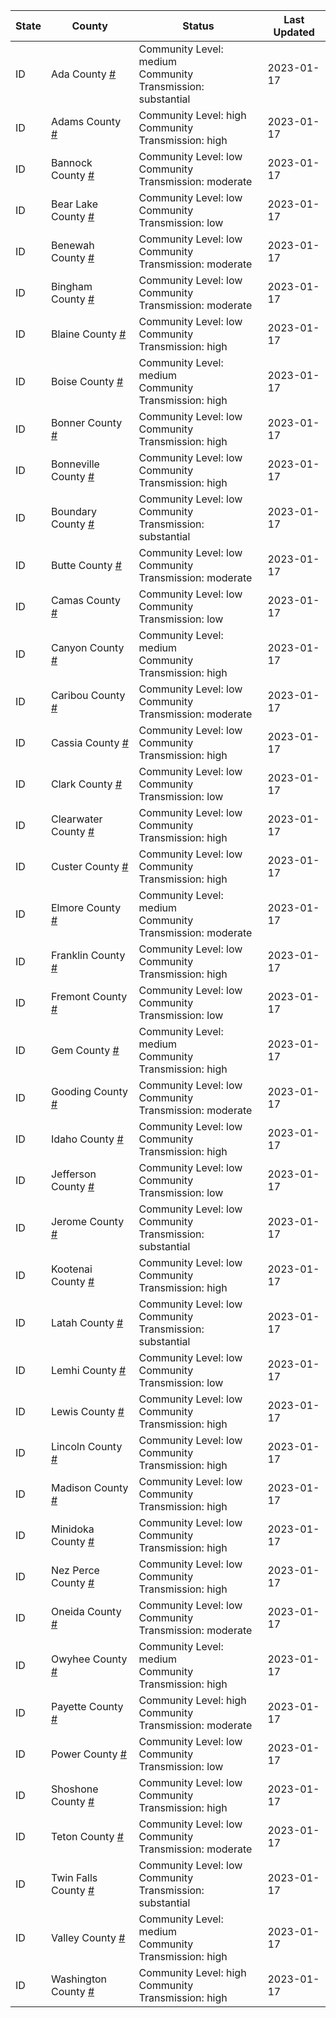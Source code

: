 State | County | Status | Last Updated
--- | --- | --- | --- 
ID | Ada County <a href="#ada_county">#</a> | <a name="ada_county"></a>Community Level: medium<br/>Community Transmission: substantial | 2023-01-17
ID | Adams County <a href="#adams_county">#</a> | <a name="adams_county"></a>Community Level: high<br/>Community Transmission: high | 2023-01-17
ID | Bannock County <a href="#bannock_county">#</a> | <a name="bannock_county"></a>Community Level: low<br/>Community Transmission: moderate | 2023-01-17
ID | Bear Lake County <a href="#bear_lake_county">#</a> | <a name="bear_lake_county"></a>Community Level: low<br/>Community Transmission: low | 2023-01-17
ID | Benewah County <a href="#benewah_county">#</a> | <a name="benewah_county"></a>Community Level: low<br/>Community Transmission: moderate | 2023-01-17
ID | Bingham County <a href="#bingham_county">#</a> | <a name="bingham_county"></a>Community Level: low<br/>Community Transmission: moderate | 2023-01-17
ID | Blaine County <a href="#blaine_county">#</a> | <a name="blaine_county"></a>Community Level: low<br/>Community Transmission: high | 2023-01-17
ID | Boise County <a href="#boise_county">#</a> | <a name="boise_county"></a>Community Level: medium<br/>Community Transmission: high | 2023-01-17
ID | Bonner County <a href="#bonner_county">#</a> | <a name="bonner_county"></a>Community Level: low<br/>Community Transmission: high | 2023-01-17
ID | Bonneville County <a href="#bonneville_county">#</a> | <a name="bonneville_county"></a>Community Level: low<br/>Community Transmission: high | 2023-01-17
ID | Boundary County <a href="#boundary_county">#</a> | <a name="boundary_county"></a>Community Level: low<br/>Community Transmission: substantial | 2023-01-17
ID | Butte County <a href="#butte_county">#</a> | <a name="butte_county"></a>Community Level: low<br/>Community Transmission: moderate | 2023-01-17
ID | Camas County <a href="#camas_county">#</a> | <a name="camas_county"></a>Community Level: low<br/>Community Transmission: low | 2023-01-17
ID | Canyon County <a href="#canyon_county">#</a> | <a name="canyon_county"></a>Community Level: medium<br/>Community Transmission: high | 2023-01-17
ID | Caribou County <a href="#caribou_county">#</a> | <a name="caribou_county"></a>Community Level: low<br/>Community Transmission: moderate | 2023-01-17
ID | Cassia County <a href="#cassia_county">#</a> | <a name="cassia_county"></a>Community Level: low<br/>Community Transmission: high | 2023-01-17
ID | Clark County <a href="#clark_county">#</a> | <a name="clark_county"></a>Community Level: low<br/>Community Transmission: low | 2023-01-17
ID | Clearwater County <a href="#clearwater_county">#</a> | <a name="clearwater_county"></a>Community Level: low<br/>Community Transmission: high | 2023-01-17
ID | Custer County <a href="#custer_county">#</a> | <a name="custer_county"></a>Community Level: low<br/>Community Transmission: high | 2023-01-17
ID | Elmore County <a href="#elmore_county">#</a> | <a name="elmore_county"></a>Community Level: medium<br/>Community Transmission: moderate | 2023-01-17
ID | Franklin County <a href="#franklin_county">#</a> | <a name="franklin_county"></a>Community Level: low<br/>Community Transmission: high | 2023-01-17
ID | Fremont County <a href="#fremont_county">#</a> | <a name="fremont_county"></a>Community Level: low<br/>Community Transmission: low | 2023-01-17
ID | Gem County <a href="#gem_county">#</a> | <a name="gem_county"></a>Community Level: medium<br/>Community Transmission: high | 2023-01-17
ID | Gooding County <a href="#gooding_county">#</a> | <a name="gooding_county"></a>Community Level: low<br/>Community Transmission: moderate | 2023-01-17
ID | Idaho County <a href="#idaho_county">#</a> | <a name="idaho_county"></a>Community Level: low<br/>Community Transmission: high | 2023-01-17
ID | Jefferson County <a href="#jefferson_county">#</a> | <a name="jefferson_county"></a>Community Level: low<br/>Community Transmission: low | 2023-01-17
ID | Jerome County <a href="#jerome_county">#</a> | <a name="jerome_county"></a>Community Level: low<br/>Community Transmission: substantial | 2023-01-17
ID | Kootenai County <a href="#kootenai_county">#</a> | <a name="kootenai_county"></a>Community Level: low<br/>Community Transmission: high | 2023-01-17
ID | Latah County <a href="#latah_county">#</a> | <a name="latah_county"></a>Community Level: low<br/>Community Transmission: substantial | 2023-01-17
ID | Lemhi County <a href="#lemhi_county">#</a> | <a name="lemhi_county"></a>Community Level: low<br/>Community Transmission: low | 2023-01-17
ID | Lewis County <a href="#lewis_county">#</a> | <a name="lewis_county"></a>Community Level: low<br/>Community Transmission: high | 2023-01-17
ID | Lincoln County <a href="#lincoln_county">#</a> | <a name="lincoln_county"></a>Community Level: low<br/>Community Transmission: high | 2023-01-17
ID | Madison County <a href="#madison_county">#</a> | <a name="madison_county"></a>Community Level: low<br/>Community Transmission: high | 2023-01-17
ID | Minidoka County <a href="#minidoka_county">#</a> | <a name="minidoka_county"></a>Community Level: low<br/>Community Transmission: high | 2023-01-17
ID | Nez Perce County <a href="#nez_perce_county">#</a> | <a name="nez_perce_county"></a>Community Level: low<br/>Community Transmission: high | 2023-01-17
ID | Oneida County <a href="#oneida_county">#</a> | <a name="oneida_county"></a>Community Level: low<br/>Community Transmission: moderate | 2023-01-17
ID | Owyhee County <a href="#owyhee_county">#</a> | <a name="owyhee_county"></a>Community Level: medium<br/>Community Transmission: high | 2023-01-17
ID | Payette County <a href="#payette_county">#</a> | <a name="payette_county"></a>Community Level: high<br/>Community Transmission: moderate | 2023-01-17
ID | Power County <a href="#power_county">#</a> | <a name="power_county"></a>Community Level: low<br/>Community Transmission: low | 2023-01-17
ID | Shoshone County <a href="#shoshone_county">#</a> | <a name="shoshone_county"></a>Community Level: low<br/>Community Transmission: high | 2023-01-17
ID | Teton County <a href="#teton_county">#</a> | <a name="teton_county"></a>Community Level: low<br/>Community Transmission: moderate | 2023-01-17
ID | Twin Falls County <a href="#twin_falls_county">#</a> | <a name="twin_falls_county"></a>Community Level: low<br/>Community Transmission: substantial | 2023-01-17
ID | Valley County <a href="#valley_county">#</a> | <a name="valley_county"></a>Community Level: medium<br/>Community Transmission: high | 2023-01-17
ID | Washington County <a href="#washington_county">#</a> | <a name="washington_county"></a>Community Level: high<br/>Community Transmission: high | 2023-01-17
